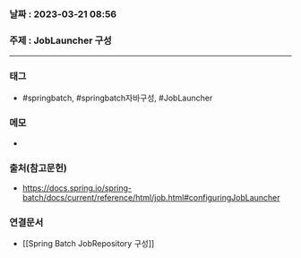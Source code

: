 ### 날짜 : 2023-03-21 08:56
### 주제 :  JobLauncher 구성
---
### 태그
* #springbatch, #springbatch자바구성, #JobLauncher

### 메모
* 

### 출처(참고문헌)
-  https://docs.spring.io/spring-batch/docs/current/reference/html/job.html#configuringJobLauncher

### 연결문서
- [[Spring Batch JobRepository 구성]]
